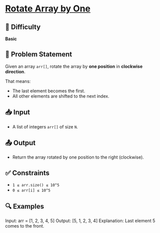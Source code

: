 # [Rotate Array by One](https://www.geeksforgeeks.org/problems/cyclically-rotate-an-array-by-one2614/1)

## 🧠 Difficulty
**Basic**

## 📌 Problem Statement

Given an array `arr[]`, rotate the array by **one position** in **clockwise direction**.

That means:
- The last element becomes the first.
- All other elements are shifted to the next index.


## 📥 Input

- A list of integers `arr[]` of size `N`.

## 📤 Output

- Return the array rotated by one position to the right (clockwise).


## ✅ Constraints

- `1 ≤ arr.size() ≤ 10^5`
- `0 ≤ arr[i] ≤ 10^5`


## 🔍 Examples

Input: arr = [1, 2, 3, 4, 5]
Output: [5, 1, 2, 3, 4]
Explanation: Last element 5 comes to the front.
